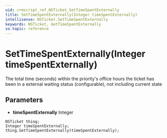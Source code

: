 ```yaml
---
uid: crmscript_ref_NSTicket_SetTimeSpentExternally
title: SetTimeSpentExternally(Integer timeSpentExternally)
intellisense: NSTicket.SetTimeSpentExternally
keywords: NSTicket, GetTimeSpentExternally
so.topic: reference
---
```


# SetTimeSpentExternally(Integer timeSpentExternally)

The total time (seconds) within the priority's office hours the ticket has been in a external waiting status (configurable), not including current state

## Parameters

* **timeSpentExternally** Integer

```crmscript
NSTicket thing;
Integer timeSpentExternally;
thing.SetTimeSpentExternally(timeSpentExternally);
```

